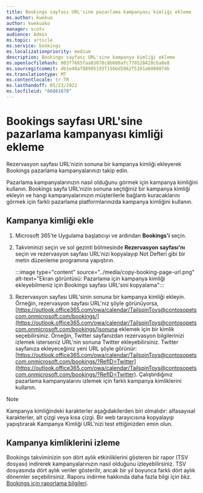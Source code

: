 ```yaml
---
title: Bookings sayfası URL'sine pazarlama kampanyası kimliği ekleme
ms.author: kwekua
author: kwekuako
manager: scotv
audience: Admin
ms.topic: article
ms.service: bookings
ms.localizationpriority: medium
description: Bookings sayfası URL'sine kampanya kimliği ekleme
ms.openlocfilehash: 003f7665faa03070c8b608afc778528420cba8e8
ms.sourcegitcommit: db1e48af88995193f15bbd5962f5101a6088074b
ms.translationtype: MT
ms.contentlocale: tr-TR
ms.lasthandoff: 05/23/2022
ms.locfileid: "66861670"
---
```

# <a name="add-a-marketing-campaign-id-to-a-bookings-page-url"></a>Bookings sayfası URL'sine pazarlama kampanyası kimliği ekleme

Rezervasyon sayfası URL'nizin sonuna bir kampanya kimliği ekleyerek Bookings pazarlama kampanyalarınızı takip edin.

Pazarlama kampanyalarınızın nasıl olduğunu görmek için kampanya kimliğini kullanın. Bookings sayfa URL'nizin sonuna seçtiğiniz bir kampanya kimliği ekleyin ve hangi kampanyalarınızın müşterilerle bağlantı kuracaklarını görmek için farklı pazarlama platformlarınızda kampanya kimliğini kullanın.

## <a name="add-campaign-id"></a>Kampanya kimliği ekle

1. Microsoft 365'te Uygulama başlatıcıyı ve ardından **Bookings'i** seçin.

2. Takviminizi seçin ve sol gezinti bölmesinde **Rezervasyon sayfası'nı** seçin ve rezervasyon sayfası URL'nizi kopyalayıp Not Defteri gibi bir metin düzenleme programına yapıştırın.

    :::image type="content" source="../media/copy-booking-page-url.png" alt-text="Ekran görüntüsü: Pazarlama için kampanya kimliği ekleyebilmeniz için Bookings sayfası URL'sini kopyalama":::

3. Rezervasyon sayfası URL'sinin sonuna bir kampanya kimliği ekleyin. Örneğin, rezervasyon sayfası URL'niz şöyle görünüyorsa, [https://outlook.office365.com/owa/calendar/TailspinToys@contosopetscom.onmicrosoft.com/bookings/](https://outlook.office365.com/owa/calendar/TailspinToys@contosopetscom.onmicrosoft.com/bookings/)sonuna eklemek için bir kimlik seçebilirsiniz. Örneğin, Twitter sayfanızdan rezervasyon bilgilerinizi izlemek isterseniz URL'nin sonuna Twitter ekleyebilirsiniz. Twitter sayfanıza ekleyeceğiniz yeni URL şöyle görünür: [https://outlook.office365.com/owa/calendar/TailspinToys@contosopetscom.onmicrosoft.com/bookings/?RefID=Twitter](https://outlook.office365.com/owa/calendar/TailspinToys@contosopetscom.onmicrosoft.com/bookings/?RefID=Twitter). Çalıştırdığınız pazarlama kampanyalarını izlemek için farklı kampanya kimliklerini kullanın.

> [!NOTE]
> Kampanya kimliğindeki karakterler aşağıdakilerden biri olmalıdır: alfasayısal karakterler, alt çizgi veya kısa çizgi. Bir web tarayıcısına kopyalayıp yapıştırarak Kampanya Kimliği URL'nizi test ettiğinizden emin olun.

## <a name="track-campaign-ids"></a>Kampanya kimliklerini izleme

Bookings takviminizin son dört aylık etkinliklerini gösteren bir rapor (TSV dosyası) indirerek kampanyalarınızın nasıl olduğunu izleyebilirsiniz. TSV dosyasında dört aylık veriler gösterilir, ancak bir yıl boyunca farklı dört aylık dönemler seçebilirsiniz. Raporu indirme hakkında daha fazla bilgi için bkz. [Bookings için raporlama bilgileri](reporting-info.md).
